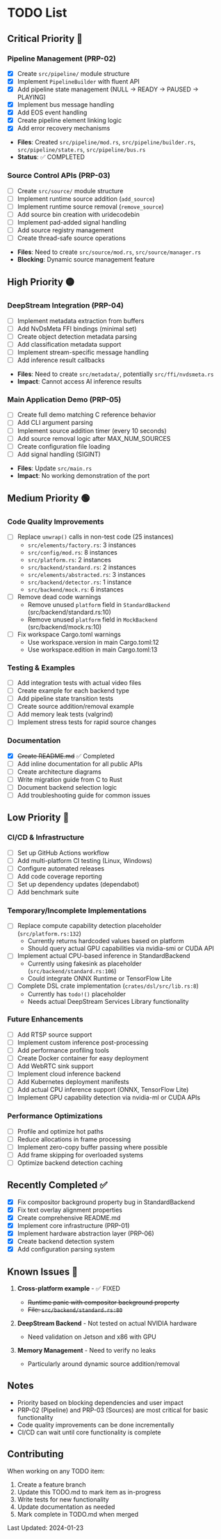 # TODO List

## Critical Priority 🔴

### Pipeline Management (PRP-02)
- [x] Create `src/pipeline/` module structure
- [x] Implement `PipelineBuilder` with fluent API
- [x] Add pipeline state management (NULL → READY → PAUSED → PLAYING)
- [x] Implement bus message handling
- [x] Add EOS event handling
- [x] Create pipeline element linking logic
- [x] Add error recovery mechanisms
- **Files**: Created `src/pipeline/mod.rs`, `src/pipeline/builder.rs`, `src/pipeline/state.rs`, `src/pipeline/bus.rs`
- **Status**: ✅ COMPLETED

### Source Control APIs (PRP-03)
- [ ] Create `src/source/` module structure
- [ ] Implement runtime source addition (`add_source`)
- [ ] Implement runtime source removal (`remove_source`)
- [ ] Add source bin creation with uridecodebin
- [ ] Implement pad-added signal handling
- [ ] Add source registry management
- [ ] Create thread-safe source operations
- **Files**: Need to create `src/source/mod.rs`, `src/source/manager.rs`
- **Blocking**: Dynamic source management feature

## High Priority 🟡

### DeepStream Integration (PRP-04)
- [ ] Implement metadata extraction from buffers
- [ ] Add NvDsMeta FFI bindings (minimal set)
- [ ] Create object detection metadata parsing
- [ ] Add classification metadata support
- [ ] Implement stream-specific message handling
- [ ] Add inference result callbacks
- **Files**: Need to create `src/metadata/`, potentially `src/ffi/nvdsmeta.rs`
- **Impact**: Cannot access AI inference results

### Main Application Demo (PRP-05)
- [ ] Create full demo matching C reference behavior
- [ ] Add CLI argument parsing
- [ ] Implement source addition timer (every 10 seconds)
- [ ] Add source removal logic after MAX_NUM_SOURCES
- [ ] Create configuration file loading
- [ ] Add signal handling (SIGINT)
- **Files**: Update `src/main.rs`
- **Impact**: No working demonstration of the port

## Medium Priority 🟢

### Code Quality Improvements
- [ ] Replace `unwrap()` calls in non-test code (25 instances)
  - `src/elements/factory.rs`: 3 instances
  - `src/config/mod.rs`: 8 instances
  - `src/platform.rs`: 2 instances
  - `src/backend/standard.rs`: 2 instances
  - `src/elements/abstracted.rs`: 3 instances
  - `src/backend/detector.rs`: 1 instance
  - `src/backend/mock.rs`: 6 instances
- [ ] Remove dead code warnings
  - Remove unused `platform` field in `StandardBackend` (src/backend/standard.rs:10)
  - Remove unused `platform` field in `MockBackend` (src/backend/mock.rs:10)
- [ ] Fix workspace Cargo.toml warnings
  - Use workspace.version in main Cargo.toml:12
  - Use workspace.edition in main Cargo.toml:13

### Testing & Examples
- [ ] Add integration tests with actual video files
- [ ] Create example for each backend type
- [ ] Add pipeline state transition tests
- [ ] Create source addition/removal example
- [ ] Add memory leak tests (valgrind)
- [ ] Implement stress tests for rapid source changes

### Documentation
- [x] ~~Create README.md~~ ✅ Completed
- [ ] Add inline documentation for all public APIs
- [ ] Create architecture diagrams
- [ ] Write migration guide from C to Rust
- [ ] Document backend selection logic
- [ ] Add troubleshooting guide for common issues

## Low Priority 🔵

### CI/CD & Infrastructure
- [ ] Set up GitHub Actions workflow
- [ ] Add multi-platform CI testing (Linux, Windows)
- [ ] Configure automated releases
- [ ] Add code coverage reporting
- [ ] Set up dependency updates (dependabot)
- [ ] Add benchmark suite

### Temporary/Incomplete Implementations
- [ ] Replace compute capability detection placeholder (`src/platform.rs:132`)
  - Currently returns hardcoded values based on platform
  - Should query actual GPU capabilities via nvidia-smi or CUDA API
- [ ] Implement actual CPU-based inference in StandardBackend
  - Currently using fakesink as placeholder (`src/backend/standard.rs:106`)
  - Could integrate ONNX Runtime or TensorFlow Lite
- [ ] Complete DSL crate implementation (`crates/dsl/src/lib.rs:8`)
  - Currently has `todo!()` placeholder
  - Needs actual DeepStream Services Library functionality

### Future Enhancements
- [ ] Add RTSP source support
- [ ] Implement custom inference post-processing
- [ ] Add performance profiling tools
- [ ] Create Docker container for easy deployment
- [ ] Add WebRTC sink support
- [ ] Implement cloud inference backend
- [ ] Add Kubernetes deployment manifests
- [ ] Add actual CPU inference support (ONNX, TensorFlow Lite)
- [ ] Implement GPU capability detection via nvidia-ml or CUDA APIs

### Performance Optimizations
- [ ] Profile and optimize hot paths
- [ ] Reduce allocations in frame processing
- [ ] Implement zero-copy buffer passing where possible
- [ ] Add frame skipping for overloaded systems
- [ ] Optimize backend detection caching

## Recently Completed ✅

- [x] Fix compositor background property bug in StandardBackend
- [x] Fix text overlay alignment properties 
- [x] Create comprehensive README.md
- [x] Implement core infrastructure (PRP-01)
- [x] Implement hardware abstraction layer (PRP-06)
- [x] Create backend detection system
- [x] Add configuration parsing system

## Known Issues 🐛

1. **Cross-platform example** - ✅ FIXED
   - ~~Runtime panic with compositor background property~~
   - ~~File: `src/backend/standard.rs:80`~~

2. **DeepStream Backend** - Not tested on actual NVIDIA hardware
   - Need validation on Jetson and x86 with GPU

3. **Memory Management** - Need to verify no leaks
   - Particularly around dynamic source addition/removal

## Notes

- Priority based on blocking dependencies and user impact
- PRP-02 (Pipeline) and PRP-03 (Sources) are most critical for basic functionality
- Code quality improvements can be done incrementally
- CI/CD can wait until core functionality is complete

## Contributing

When working on any TODO item:
1. Create a feature branch
2. Update this TODO.md to mark item as in-progress
3. Write tests for new functionality
4. Update documentation as needed
5. Mark complete in TODO.md when merged

Last Updated: 2024-01-23